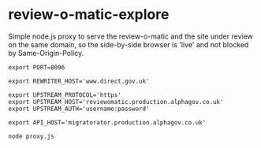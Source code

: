 review-o-matic-explore
======================

Simple node.js proxy to serve the review-o-matic and the site under review on the same domain, so the side-by-side browser is 'live' and not blocked by Same-Origin-Policy.

    export PORT=8096

    export REWRITER_HOST='www.direct.gov.uk'

    export UPSTREAM_PROTOCOL='https'
    export UPSTREAM_HOST='reviewomatic.production.alphagov.co.uk'
    export UPSTREAM_AUTH='username:password'

    export API_HOST='migratorator.production.alphagov.co.uk'

    node proxy.js
